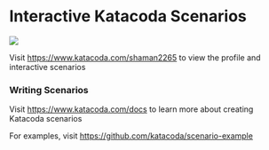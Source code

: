 # Interactive Katacoda Scenarios

[![](http://shields.katacoda.com/katacoda/shaman2265/count.svg)](https://www.katacoda.com/shaman2265 "Get your profile on Katacoda.com")

Visit https://www.katacoda.com/shaman2265 to view the profile and interactive scenarios

### Writing Scenarios
Visit https://www.katacoda.com/docs to learn more about creating Katacoda scenarios

For examples, visit https://github.com/katacoda/scenario-example
